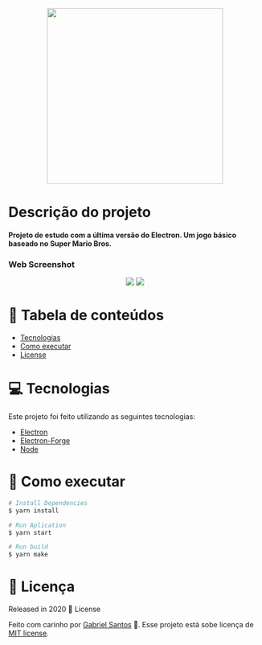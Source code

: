 <p align="center">
   <img src="https://hyperpix.net/wp-content/uploads/2020/04/super-mario-logo-font-free-download-1200x679.jpg" width="350px" height="auto">
</p>

#  Descrição do projeto
<h4>Projeto de estudo com a última versão do Electron. Um jogo básico baseado no Super Mario Bros.</h4>

### Web Screenshot

<p align="center">
   <img src="https://i.ibb.co/R9NC5gz/foto.jpg" width="IN_GAMING" height="">
   <img src="https://i.ibb.co/CbyJz0B/Screen-Shot-2022-06-12-at-02-07-27.png" width="CONTINUE?" height="">
</p>

# :pushpin: Tabela de conteúdos

* [Tecnologias](#computer-tecnologias)
* [Como executar](#construction-como-executar)
* [License](#closed_book-licença)


# :computer: Tecnologias
Este projeto foi feito utilizando as seguintes tecnologias:

* [Electron](https://www.electronjs.org/)
* [Electron-Forge](https://www.electronforge.io/)
* [Node](https://nodejs.org)

# :construction: Como executar
```bash
# Install Dependencies
$ yarn install

# Run Aplication
$ yarn start

# Run build
$ yarn make
```

# :closed_book: Licença

Released in 2020 :closed_book: License

Feito com carinho por [Gabriel Santos](https://github.com/biandishilaji) 🚀.
Esse projeto está sobe licença de [MIT license](./LICENSE).


